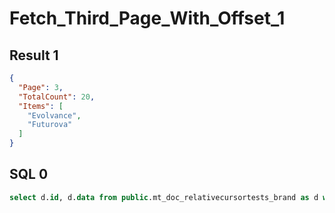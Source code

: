 # Fetch_Third_Page_With_Offset_1

## Result 1

```json
{
  "Page": 3,
  "TotalCount": 20,
  "Items": [
    "Evolvance",
    "Futurova"
  ]
}
```

## SQL 0

```sql
select d.id, d.data from public.mt_doc_relativecursortests_brand as d where (d.data ->> 'Name' > :p0 or (d.data ->> 'Name' = :p1 and d.id > :p2)) order by d.data ->> 'Name', d.id OFFSET :p3 LIMIT :p4;
```

